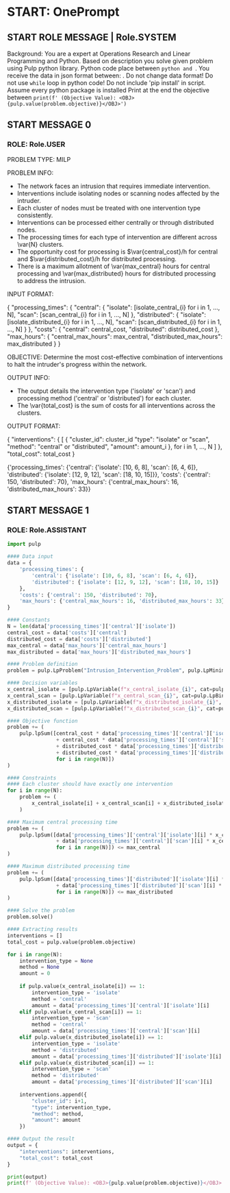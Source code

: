 # START: OnePrompt 
## START ROLE MESSAGE | Role.SYSTEM 
Background: You are a expert at Operations Research and Linear Programming and Python. Based on description you solve given problem using Pulp python library. Python code place between ```python and ```. You receive the data in json format between: <DATA></DATA>. Do not change data format! Do not use `while` loop in python code! Do not include 'pip install' in script. Assume every python package is installed Print at the end the objective between <OBJ></OBJ> `print(f' (Objective Value): <OBJ>{pulp.value(problem.objective)}</OBJ>')`  
## START MESSAGE 0 
### ROLE: Role.USER
<DESCRIPTION>
PROBLEM TYPE: MILP

PROBLEM INFO:

- The network faces an intrusion that requires immediate intervention.
- Interventions include isolating nodes or scanning nodes affected by the intruder.
- Each cluster of nodes must be treated with one intervention type consistently.
- Interventions can be processed either centrally or through distributed nodes.
- The processing times for each type of intervention are different across \var{N} clusters.
- The opportunity cost for processing is $\var{central_cost}/h for central and $\var{distributed_cost}/h for distributed processing.
- There is a maximum allotment of \var{max_central} hours for central processing and \var{max_distributed} hours for distributed processing to address the intrusion.

INPUT FORMAT: 

{
    "processing_times": {
        "central": {
            "isolate": [isolate_central_{i} for i in 1, ..., N],
            "scan": [scan_central_{i} for i in 1, ..., N]
        },
        "distributed": {
            "isolate": [isolate_distributed_{i} for i in 1, ..., N],
            "scan": [scan_distributed_{i} for i in 1, ..., N]
        }
    },
    "costs": {
        "central": central_cost,
        "distributed": distributed_cost
    },
    "max_hours": {
        "central_max_hours": max_central,
        "distributed_max_hours": max_distributed
    }
}

OBJECTIVE: Determine the most cost-effective combination of interventions to halt the intruder's progress within the network.

OUTPUT INFO:

- The output details the intervention type ('isolate' or 'scan') and processing method ('central' or 'distributed') for each cluster.
- The \var{total_cost} is the sum of costs for all interventions across the clusters.

OUTPUT FORMAT:

{
    "interventions": {
        [
            {
            "cluster_id": cluster_id
            "type": "isolate" or "scan",
            "method": "central" or "distributed",
            "amount": amount_i
            },
            for i in 1, ..., N
        ]
    },
    "total_cost": total_cost
}





</DESCRIPTION>
<DATA>
{'processing_times': {'central': {'isolate': [10, 6, 8], 'scan': [6, 4, 6]}, 'distributed': {'isolate': [12, 9, 12], 'scan': [18, 10, 15]}}, 'costs': {'central': 150, 'distributed': 70}, 'max_hours': {'central_max_hours': 16, 'distributed_max_hours': 33}}</DATA>


## START MESSAGE 1 
### ROLE: Role.ASSISTANT
```python
import pulp

#### Data input
data = {
    'processing_times': {
        'central': {'isolate': [10, 6, 8], 'scan': [6, 4, 6]},
        'distributed': {'isolate': [12, 9, 12], 'scan': [18, 10, 15]}
    },
    'costs': {'central': 150, 'distributed': 70},
    'max_hours': {'central_max_hours': 16, 'distributed_max_hours': 33}
}

#### Constants
N = len(data['processing_times']['central']['isolate'])
central_cost = data['costs']['central']
distributed_cost = data['costs']['distributed']
max_central = data['max_hours']['central_max_hours']
max_distributed = data['max_hours']['distributed_max_hours']

#### Problem definition
problem = pulp.LpProblem("Intrusion_Intervention_Problem", pulp.LpMinimize)

#### Decision variables
x_central_isolate = [pulp.LpVariable(f"x_central_isolate_{i}", cat=pulp.LpBinary) for i in range(N)]
x_central_scan = [pulp.LpVariable(f"x_central_scan_{i}", cat=pulp.LpBinary) for i in range(N)]
x_distributed_isolate = [pulp.LpVariable(f"x_distributed_isolate_{i}", cat=pulp.LpBinary) for i in range(N)]
x_distributed_scan = [pulp.LpVariable(f"x_distributed_scan_{i}", cat=pulp.LpBinary) for i in range(N)]

#### Objective function
problem += (
    pulp.lpSum([central_cost * data['processing_times']['central']['isolate'][i] * x_central_isolate[i]
                + central_cost * data['processing_times']['central']['scan'][i] * x_central_scan[i]
                + distributed_cost * data['processing_times']['distributed']['isolate'][i] * x_distributed_isolate[i]
                + distributed_cost * data['processing_times']['distributed']['scan'][i] * x_distributed_scan[i]
                for i in range(N)])
)

#### Constraints
#### Each cluster should have exactly one intervention
for i in range(N):
    problem += (
        x_central_isolate[i] + x_central_scan[i] + x_distributed_isolate[i] + x_distributed_scan[i] == 1
    )

#### Maximum central processing time
problem += (
    pulp.lpSum([data['processing_times']['central']['isolate'][i] * x_central_isolate[i]
                + data['processing_times']['central']['scan'][i] * x_central_scan[i]
                for i in range(N)]) <= max_central
)

#### Maximum distributed processing time
problem += (
    pulp.lpSum([data['processing_times']['distributed']['isolate'][i] * x_distributed_isolate[i]
                + data['processing_times']['distributed']['scan'][i] * x_distributed_scan[i]
                for i in range(N)]) <= max_distributed
)

#### Solve the problem
problem.solve()

#### Extracting results
interventions = []
total_cost = pulp.value(problem.objective)

for i in range(N):
    intervention_type = None
    method = None
    amount = 0
    
    if pulp.value(x_central_isolate[i]) == 1:
        intervention_type = 'isolate'
        method = 'central'
        amount = data['processing_times']['central']['isolate'][i]
    elif pulp.value(x_central_scan[i]) == 1:
        intervention_type = 'scan'
        method = 'central'
        amount = data['processing_times']['central']['scan'][i]
    elif pulp.value(x_distributed_isolate[i]) == 1:
        intervention_type = 'isolate'
        method = 'distributed'
        amount = data['processing_times']['distributed']['isolate'][i]
    elif pulp.value(x_distributed_scan[i]) == 1:
        intervention_type = 'scan'
        method = 'distributed'
        amount = data['processing_times']['distributed']['scan'][i]
        
    interventions.append({
        "cluster_id": i+1,
        "type": intervention_type,
        "method": method,
        "amount": amount
    })

#### Output the result
output = {
    "interventions": interventions,
    "total_cost": total_cost
}

print(output)
print(f' (Objective Value): <OBJ>{pulp.value(problem.objective)}</OBJ>')
```

